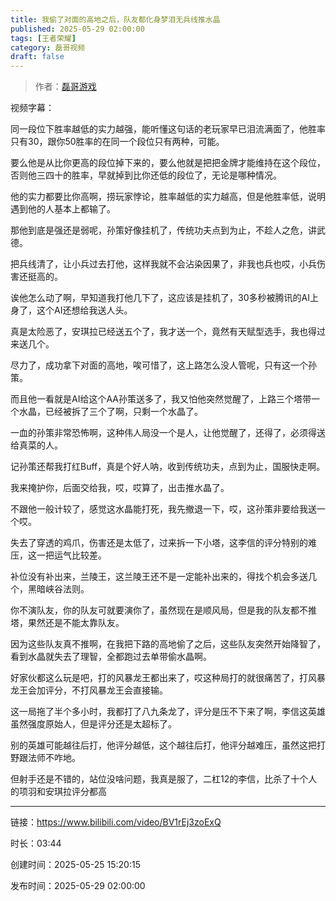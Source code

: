 ```yaml
---
title: 我偷了对面的高地之后，队友都化身梦泪无兵线推水晶
published: 2025-05-29 02:00:00
tags: [王者荣耀]
category: 磊哥视频
draft: false
---
```



> 作者：[磊哥游戏](https://space.bilibili.com/268941858?spm_id_from=333.788.upinfo.head.click)

视频字幕：

同一段位下胜率越低的实力越强，能听懂这句话的老玩家早已泪流满面了，他胜率只有30，跟你50胜率的在同一个段位只有两种，可能。

要么他是从比你更高的段位掉下来的，要么他就是把把金牌才能维持在这个段位，否则他三四十的胜率，早就掉到比你还低的段位了，无论是哪种情况。

他的实力都要比你高啊，捞玩家悖论，胜率越低的实力越高，但是他胜率低，说明遇到他的人基本上都输了。

那他到底是强还是弱呢，孙策好像挂机了，传统功夫点到为止，不趁人之危，讲武德。

把兵线清了，让小兵过去打他，这样我就不会沾染因果了，非我也兵也哎，小兵伤害还挺高的。

诶他怎么动了啊，早知道我打他几下了，这应该是挂机了，30多秒被腾讯的AI上身了，这个AI还想给我送人头。

真是太险恶了，安琪拉已经送五个了，我才送一个，竟然有天赋型选手，我也得过来送几个。

尽力了，成功拿下对面的高地，唉可惜了，这上路怎么没人管呢，只有这一个孙策。

而且他一看就是AI给这个AA孙策送多了，我又怕他突然觉醒了，上路三个塔带一个水晶，已经被拆了三个了啊，只剩一个水晶了。

一血的孙策非常恐怖啊，这种伟人局没一个是人，让他觉醒了，还得了，必须得送给真菜的人。

记孙策还帮我打红Buff，真是个好人呐，收到传统功夫，点到为止，国服快走啊。

我来掩护你，后面交给我，哎，哎算了，出击推水晶了。

不跟他一般计较了，感觉这水晶能打死，我先撤退一下，哎，这孙策非要给我送一个哎。

失去了穿透的鸡爪，伤害还是太低了，过来拆一下小塔，这李信的评分特别的难压，这一把运气比较差。

补位没有补出来，兰陵王，这兰陵王还不是一定能补出来的，得找个机会多送几个，黑暗峡谷法则。

你不演队友，你的队友可就要演你了，虽然现在是顺风局，但是我的队友都不推塔，果然还是不能太靠队友。

因为这些队友真不推啊，在我把下路的高地偷了之后，这些队友突然开始降智了，看到水晶就失去了理智，全都跑过去单带偷水晶啊。

好家伙都这么玩是吧，打的风暴龙王都出来了，哎这种局打的就很痛苦了，打风暴龙王会加评分，不打风暴龙王会直接输。

这一局拖了半个多小时，我都打了八九条龙了，评分是压不下来了啊，李信这英雄虽然强度原始人，但是评分还是太超标了。

别的英雄可能越往后打，他评分越低，这个越往后打，他评分越难压，虽然这把打野跟法师不咋地。

但射手还是不错的，站位没啥问题，我真是服了，二杠12的李信，比杀了十个人的项羽和安琪拉评分都高

---

链接：https://www.bilibili.com/video/BV1rEj3zoExQ

时长：03:44

创建时间：2025-05-25 15:20:15

发布时间：2025-05-29 02:00:00
